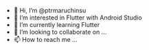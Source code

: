 - 👋 Hi, I’m @ptrmaruchinsu
- 👀 I’m interested in Flutter with Android Studio
- 🌱 I’m currently learning Flutter
- 💞️ I’m looking to collaborate on ...
- 📫 How to reach me ...

<!---
ptrmaruchinsu/ptrmaruchinsu is a ✨ special ✨ repository because its `README.md` (this file) appears on your GitHub profile.
You can click the Preview link to take a look at your changes.
--->
